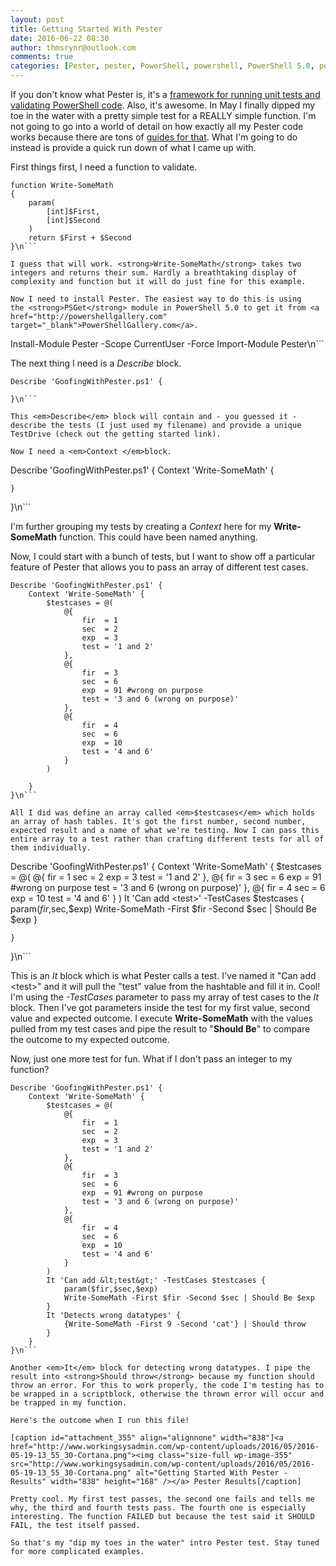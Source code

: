 ```yaml
---
layout: post
title: Getting Started With Pester
date: 2016-06-22 08:30
author: thmsrynr@outlook.com
comments: true
categories: [Pester, pester, PowerShell, powershell, PowerShell 5.0, powershell 5.0, powershell gallery]
---
```

If you don't know what Pester is, it's a <a href="https://github.com/pester/Pester" target="_blank">framework for running unit tests and validating PowerShell code</a>. Also, it's awesome. In May I finally dipped my toe in the water with a pretty simple test for a REALLY simple function. I'm not going to go into a world of detail on how exactly all my Pester code works because there are tons of <a href="http://www.powershellmagazine.com/2014/03/12/get-started-with-pester-powershell-unit-testing-framework/" target="_blank">guides for that</a>. What I'm going to do instead is provide a quick run down of what I came up with.

First things first, I need a function to validate.

```
function Write-SomeMath 
{
    param(
        [int]$First,
        [int]$Second
    )
    return $First + $Second
}\n```

I guess that will work. <strong>Write-SomeMath</strong> takes two integers and returns their sum. Hardly a breathtaking display of complexity and function but it will do just fine for this example.

Now I need to install Pester. The easiest way to do this is using the <strong>PSGet</strong> module in PowerShell 5.0 to get it from <a href="http://powershellgallery.com" target="_blank">PowerShellGallery.com</a>.

```
Install-Module Pester -Scope CurrentUser -Force
Import-Module Pester\n```

The next thing I need is a <em>Describe</em> block.

```
Describe 'GoofingWithPester.ps1' {

}\n```

This <em>Describe</em> block will contain and - you guessed it - describe the tests (I just used my filename) and provide a unique TestDrive (check out the getting started link).

Now I need a <em>Context </em>block.

```
Describe 'GoofingWithPester.ps1' {
    Context 'Write-SomeMath' {
        
    }
}\n```

I'm further grouping my tests by creating a <em>Context</em> here for my <strong>Write-SomeMath</strong> function. This could have been named anything.

Now, I could start with a bunch of tests, but I want to show off a particular feature of Pester that allows you to pass an array of different test cases.

```
Describe 'GoofingWithPester.ps1' {
    Context 'Write-SomeMath' {
        $testcases = @(
            @{
                fir  = 1
                sec  = 2
                exp  = 3
                test = '1 and 2'
            }, 
            @{
                fir  = 3
                sec  = 6
                exp  = 91 #wrong on purpose
                test = '3 and 6 (wrong on purpose)'
            }, 
            @{
                fir  = 4
                sec  = 6
                exp  = 10
                test = '4 and 6'
            }
        )

    }
}\n```

All I did was define an array called <em>$testcases</em> which holds an array of hash tables. It's got the first number, second number, expected result and a name of what we're testing. Now I can pass this entire array to a test rather than crafting different tests for all of them individually.

```
Describe 'GoofingWithPester.ps1' {
    Context 'Write-SomeMath' {
        $testcases = @(
            @{
                fir  = 1
                sec  = 2
                exp  = 3
                test = '1 and 2'
            }, 
            @{
                fir  = 3
                sec  = 6
                exp  = 91 #wrong on purpose
                test = '3 and 6 (wrong on purpose)'
            }, 
            @{
                fir  = 4
                sec  = 6
                exp  = 10
                test = '4 and 6'
            }
        )
        It 'Can add &lt;test&gt;' -TestCases $testcases {
            param($fir,$sec,$exp)
            Write-SomeMath -First $fir -Second $sec | Should Be $exp
        }

    }
}\n```

This is an <em>It</em> block which is what Pester calls a test. I've named it "Can add &lt;test&gt;" and it will pull the "test" value from the hashtable and fill it in. Cool! I'm using the <em>-TestCases</em> parameter to pass my array of test cases to the <em>It</em> block. Then I've got parameters inside the test for my first value, second value and expected outcome. I execute <strong>Write-SomeMath</strong> with the values pulled from my test cases and pipe the result to "<strong>Should Be</strong>" to compare the outcome to my expected outcome.

Now, just one more test for fun. What if I don't pass an integer to my function?

```
Describe 'GoofingWithPester.ps1' {
    Context 'Write-SomeMath' {
        $testcases = @(
            @{
                fir  = 1
                sec  = 2
                exp  = 3
                test = '1 and 2'
            }, 
            @{
                fir  = 3
                sec  = 6
                exp  = 91 #wrong on purpose
                test = '3 and 6 (wrong on purpose)'
            }, 
            @{
                fir  = 4
                sec  = 6
                exp  = 10
                test = '4 and 6'
            }
        )
        It 'Can add &lt;test&gt;' -TestCases $testcases {
            param($fir,$sec,$exp)
            Write-SomeMath -First $fir -Second $sec | Should Be $exp
        }
        It 'Detects wrong datatypes' {
            {Write-SomeMath -First 9 -Second 'cat'} | Should throw
        }
    }
}\n```

Another <em>It</em> block for detecting wrong datatypes. I pipe the result into <strong>Should throw</strong> because my function should throw an error. For this to work properly, the code I'm testing has to be wrapped in a scriptblock, otherwise the thrown error will occur and be trapped in my function.

Here's the outcome when I run this file!

[caption id="attachment_355" align="alignnone" width="838"]<a href="http://www.workingsysadmin.com/wp-content/uploads/2016/05/2016-05-19-13_55_30-Cortana.png"><img class="size-full wp-image-355" src="http://www.workingsysadmin.com/wp-content/uploads/2016/05/2016-05-19-13_55_30-Cortana.png" alt="Getting Started With Pester - Results" width="838" height="168" /></a> Pester Results[/caption]

Pretty cool. My first test passes, the second one fails and tells me why, the third and fourth tests pass. The fourth one is especially interesting. The function FAILED but because the test said it SHOULD FAIL, the test itself passed.

So that's my "dip my toes in the water" intro Pester test. Stay tuned for more complicated examples.
